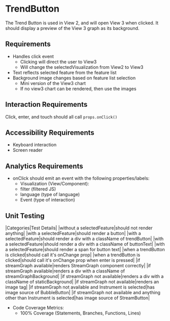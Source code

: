 # TrendButton

The Trend Button is used in View 2, and will open View 3 when clicked. It should
display a preview of the View 3 graph as its background.

## Requirements
* Handles click event 
    * Clicking will direct the user to View3
    * Will change the selectedVisualization from View2 to View3
* Text reflects selected feature from the feature list
* Background image changes based on feature list selection
    * Mini version of the View3 chart
    * If no view3 chart can be rendered, then use the images

## Interaction Requirements

Click, enter, and touch should all call `props.onClick()`

## Accessibility Requirements

* Keyboard interaction
* Screen reader

## Analytics Requirements
* onClick should emit an event with the following properties/labels:
    - Visualization (View/Component):
    - filter (filtered JS)
    - language (type of language)
    - Event (type of interaction)

## Unit Testing

|Categories|Test Details|
|without a selectedFeature|should not render anything|
|with a selectedFeature|should render a button|
|with a selectedFeature|should render a div with a className of trendButton|
|with a selectedFeature|should render a div with a className of buttonText|
|with a selectedFeature|should render a span for button text|
|when a trendButton is clicked|should call it's onChange prop|
|when a trendButton is clicked|should call it's onChange prop when enter is pressed|
|if streamGraph available|renders StreamGraph component correctly|
|if streamGraph available|renders a div with a className of streamGraphBackground|
|if streamGraph not available|renders a div with a className of staticBackground|
|if streamGraph not available|renders an image tag|
|if streamGraph not available and Instrument is selected|has image source of BubbleButton|
|if streamGraph not available and anything other than Instrument is selected|has image source of StreamButton|

* Code Coverage Metrics:
    - 100% Coverage (Statements, Branches, Functions, Lines)